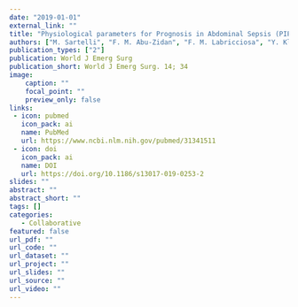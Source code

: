 ```yaml
---
date: "2019-01-01"
external_link: ""
title: "Physiological parameters for Prognosis in Abdominal Sepsis (PIPAS) Study: a WSES observational study"
authors: ["M. Sartelli", "F. M. Abu-Zidan", "F. M. Labricciosa", "Y. Kluger", "F. Coccolini", "L. Ansaloni", "A. Leppaniemi", "A. W. Kirkpatrick", "M. Tolonen", "C. Trana", "J. M. Regimbeau", "T. Hardcastle", "R. M. Koshy", "A. Abbas", "U. Aday", "A. R. K. Adesunkanmi", "A. Ajibade", "L. Akhmeteli", "E. Akin", "N. Akkapulu", "A. Alotaibi", "F. Altintoprak", "D. Anyfantakis", "B. Atanasov", "G. Augustin", "C. Azevedo", "M. Bala", "D. Balalis", "O. Baraket", "S. Baral", "O. Barkai", "M. Beltran", "R. Bini", "K. Bouliaris", "A. B. Caballero", "V. Calu", "M. Catani", "M. Ceresoli", "V. Charalampakis", "A. C. Jusoh", "M. Chiarugi", "N. Cillara", "R. C. Cuesta", "L. Cobuccio", "G. Cocorullo", "E. Colak", "L. Conti", "Y. Cui", "B. {De Simone}", "S. Delibegovic", "Z. Demetrashvili", "D. Demetriades", "A. Dimova", "A. Dogjani", "M. Enani", "F. Farina", "F. Ferrara", "D. Foghetti", "T. Fontana", "G. P. Fraga", "M. Gachabayov", "G. Gerard", "W. Ghnnam", "T. G. Maurel", "G. Gkiokas", "C. A. Gomes", "A. Guner", "S. Gupta", "A. Hecker", "E. S. Hirano", "A. Hodonou", "M. Hutan", "I. Ilaschuk", "O. Ioannidis", "A. Isik", "G. Ivakhov", "S. Jain", "M. Jokubauskas", "A. Karamarkovic", "R. Kaushik", "J. Kenig", "V. Khokha", "D. Khokha", "J. I. Kim", "V. Kong", "D. Korkolis", "V. F. Kruger", "A. Kshirsagar", "R. L. Simoes", "A. Lanaia", "K. Lasithiotakis", "P. Leao", "M. L. Arellano", "H. Listle", "A. Litvin", "A. {Lizarazu Perez}", "E. {Lopez-Tomassetti Fernandez}", "E. Lostoridis", "D. Luppi", "V. Gm Machain", "{others}"]
publication_types: ["2"]
publication: World J Emerg Surg
publication_short: World J Emerg Surg. 14; 34
image:
    caption: ""
    focal_point: ""
    preview_only: false
links:
 - icon: pubmed
   icon_pack: ai
   name: PubMed
   url: https://www.ncbi.nlm.nih.gov/pubmed/31341511
 - icon: doi
   icon_pack: ai
   name: DOI
   url: https://doi.org/10.1186/s13017-019-0253-2
slides: ""
abstract: ""
abstract_short: ""
tags: []
categories: 
   - Collaborative
featured: false
url_pdf: ""
url_code: ""
url_dataset: ""
url_project: ""
url_slides: ""
url_source: ""
url_video: ""
---
```

